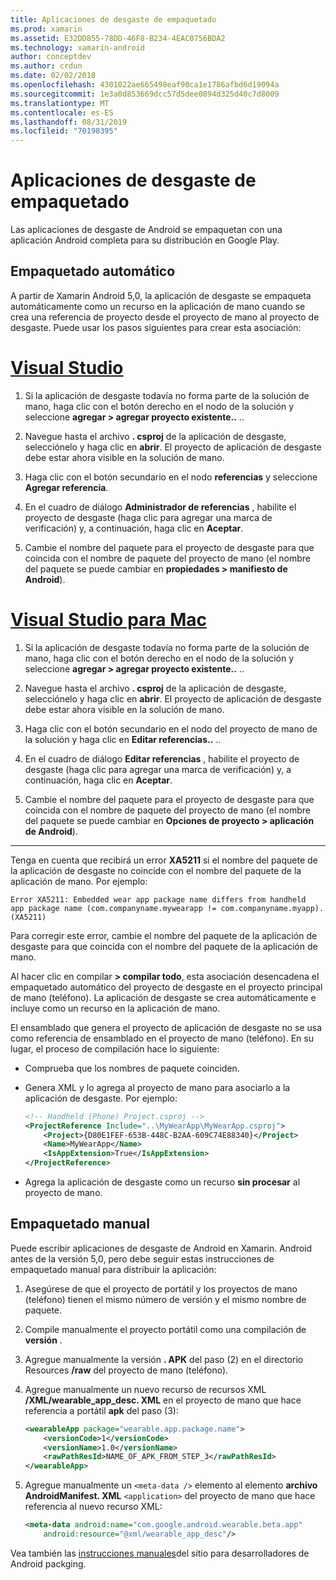 ```yaml
---
title: Aplicaciones de desgaste de empaquetado
ms.prod: xamarin
ms.assetid: E32DD855-78DD-46F8-B234-4EAC0756BDA2
ms.technology: xamarin-android
author: conceptdev
ms.author: crdun
ms.date: 02/02/2018
ms.openlocfilehash: 4301022ae665498eaf90ca1e1786afbd6d19094a
ms.sourcegitcommit: 1e3a0d853669dcc57d5dee0894d325d40c7d8009
ms.translationtype: MT
ms.contentlocale: es-ES
ms.lasthandoff: 08/31/2019
ms.locfileid: "70198395"
---
```

# <a name="packaging-wear-apps"></a>Aplicaciones de desgaste de empaquetado

Las aplicaciones de desgaste de Android se empaquetan con una aplicación Android completa para su distribución en Google Play. 

## <a name="automatic-packaging"></a>Empaquetado automático

A partir de Xamarin Android 5,0, la aplicación de desgaste se empaqueta automáticamente como un recurso en la aplicación de mano cuando se crea una referencia de proyecto desde el proyecto de mano al proyecto de desgaste. Puede usar los pasos siguientes para crear esta asociación: 

# <a name="visual-studiotabwindows"></a>[Visual Studio](#tab/windows)

1. Si la aplicación de desgaste todavía no forma parte de la solución de mano, haga clic con el botón derecho en el nodo de la solución y seleccione **agregar > agregar proyecto existente..** ..

2. Navegue hasta el archivo **. csproj** de la aplicación de desgaste, selecciónelo y haga clic en **abrir**. El proyecto de aplicación de desgaste debe estar ahora visible en la solución de mano.

3. Haga clic con el botón secundario en el nodo **referencias** y seleccione **Agregar referencia**.

4. En el cuadro de diálogo **Administrador de referencias** , habilite el proyecto de desgaste (haga clic para agregar una marca de verificación) y, a continuación, haga clic en **Aceptar**.

5. Cambie el nombre del paquete para el proyecto de desgaste para que coincida con el nombre de paquete del proyecto de mano (el nombre del paquete se puede cambiar en **propiedades > manifiesto de Android**).

# <a name="visual-studio-for-mactabmacos"></a>[Visual Studio para Mac](#tab/macos)

1. Si la aplicación de desgaste todavía no forma parte de la solución de mano, haga clic con el botón derecho en el nodo de la solución y seleccione **agregar > agregar proyecto existente..** ..

2. Navegue hasta el archivo **. csproj** de la aplicación de desgaste, selecciónelo y haga clic en **abrir**. El proyecto de aplicación de desgaste debe estar ahora visible en la solución de mano.

3. Haga clic con el botón secundario en el nodo del proyecto de mano de la solución y haga clic en **Editar referencias..** ..

4. En el cuadro de diálogo **Editar referencias** , habilite el proyecto de desgaste (haga clic para agregar una marca de verificación) y, a continuación, haga clic en **Aceptar**.

5. Cambie el nombre del paquete para el proyecto de desgaste para que coincida con el nombre de paquete del proyecto de mano (el nombre del paquete se puede cambiar en **Opciones de proyecto > aplicación de Android**).

-----


Tenga en cuenta que recibirá un error **XA5211** si el nombre del paquete de la aplicación de desgaste no coincide con el nombre del paquete de la aplicación de mano. Por ejemplo:

```shell
Error XA5211: Embedded wear app package name differs from handheld 
app package name (com.companyname.mywearapp != com.companyname.myapp). (XA5211)
```

Para corregir este error, cambie el nombre del paquete de la aplicación de desgaste para que coincida con el nombre del paquete de la aplicación de mano.

Al hacer clic en compilar **> compilar todo**, esta asociación desencadena el empaquetado automático del proyecto de desgaste en el proyecto principal de mano (teléfono). La aplicación de desgaste se crea automáticamente e incluye como un recurso en la aplicación de mano.

El ensamblado que genera el proyecto de aplicación de desgaste no se usa como referencia de ensamblado en el proyecto de mano (teléfono). En su lugar, el proceso de compilación hace lo siguiente:

- Comprueba que los nombres de paquete coinciden. 

- Genera XML y lo agrega al proyecto de mano para asociarlo a la aplicación de desgaste. Por ejemplo: 

    ```xml
    <!-- Handheld (Phone) Project.csproj -->
    <ProjectReference Include="..\MyWearApp\MyWearApp.csproj">
        <Project>{D80E1FEF-653B-448C-B2AA-609C74E88340}</Project>
        <Name>MyWearApp</Name>
        <IsAppExtension>True</IsAppExtension>
    </ProjectReference>
    ```

- Agrega la aplicación de desgaste como un recurso **sin procesar** al proyecto de mano. 


## <a name="manual-packaging"></a>Empaquetado manual

Puede escribir aplicaciones de desgaste de Android en Xamarin. Android antes de la versión 5,0, pero debe seguir estas instrucciones de empaquetado manual para distribuir la aplicación: 

1. Asegúrese de que el proyecto de portátil y los proyectos de mano (teléfono) tienen el mismo número de versión y el mismo nombre de paquete.

2. Compile manualmente el proyecto portátil como una compilación de **versión** .

3. Agregue manualmente la versión **. APK** del paso (2) en el directorio Resources **/raw** del proyecto de mano (teléfono).

4. Agregue manualmente un nuevo recurso de recursos XML **/XML/wearable_app_desc. XML** en el proyecto de mano que hace referencia a portátil **apk** del paso (3):

    ```xml
    <wearableApp package="wearable.app.package.name">
        <versionCode>1</versionCode>
        <versionName>1.0</versionName>
        <rawPathResId>NAME_OF_APK_FROM_STEP_3</rawPathResId>
    </wearableApp>
    ```

5. Agregue manualmente un `<meta-data />` elemento al elemento **archivo AndroidManifest. XML** `<application>` del proyecto de mano que hace referencia al nuevo recurso XML:

    ```xml
    <meta-data android:name="com.google.android.wearable.beta.app"
        android:resource="@xml/wearable_app_desc"/>
    ```

Vea también las [instrucciones manuales](https://developer.android.com/training/wearables/apps/packaging.html#PackageManually)del sitio para desarrolladores de Android packging.

